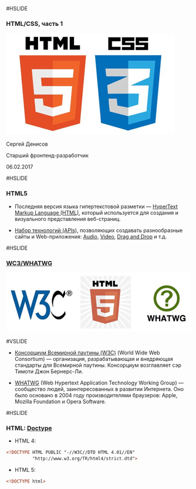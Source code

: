 #HSLIDE

### HTML/CSS, часть 1

![HTML5/CSS3](images/HTML-CSS3.jpg)

Сергей Денисов

Старший фронтенд-разработчик


06.02.2017

#HSLIDE

### HTML5

* Последняя версия языка гипертекстовой разметки —
[HyperText Markup Language (HTML)](https://developer.mozilla.org/en-US/docs/Web/HTML), который используется для создания
и визуального представления веб-страниц.

* [Набор технологий (APIs)](https://developer.mozilla.org/en-US/docs/Web), позволяющих создавать разнообразные сайты и
Web-приложения: [Audio](https://developer.mozilla.org/en-US/docs/Web/API/Web_Audio_API),
[Video](https://developer.mozilla.org/en-US/docs/Learn/HTML/Multimedia_and_embedding/Video_and_audio_content),
[Drag and Drop](https://developer.mozilla.org/en-US/docs/Web/API/HTML_Drag_and_Drop_API) и т.д.

#HSLIDE

### [WC3/WHATWG](http://edgeatx.github.io/slides/2015/03-mar/#slide-18)

![WC3/WHATWG](images/w3c-whatwg.jpg)

#VSLIDE

* [Консорциум Всемирной паутины (W3C)](https://ru.wikipedia.org/wiki/%D0%9A%D0%BE%D0%BD%D1%81%D0%BE%D1%80%D1%86%D0%B8%D1%83%D0%BC_%D0%92%D1%81%D0%B5%D0%BC%D0%B8%D1%80%D0%BD%D0%BE%D0%B9_%D0%BF%D0%B0%D1%83%D1%82%D0%B8%D0%BD%D1%8B)
(World Wide Web Consortium) — организация, разрабатывающая и внедряющая стандарты для
Всемирной паутины. Консорциум возглавляет сэр Тимоти Джон Бернерс-Ли.

* [WHATWG](https://ru.wikipedia.org/wiki/WHATWG) (Web Hypertext Application Technology Working Group) — сообщество
людей, заинтересованных в развитии Интернета. Оно было основано в 2004 году производителями
браузеров: Apple, Mozilla Foundation и Opera Software.

#HSLIDE

### HTML: [Doctype](https://developer.mozilla.org/en-US/docs/Glossary/doctype)

* HTML 4:

```html
<!DOCTYPE HTML PUBLIC "-//W3C//DTD HTML 4.01//EN"
          "http://www.w3.org/TR/html4/strict.dtd">
```

* HTML 5:

```html
<!DOCTYPE html>
```